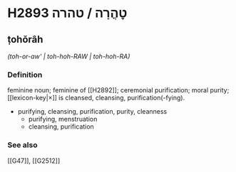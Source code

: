# H2893 טׇהֳרָה / טהרה

## ṭohŏrâh

_(toh-or-aw' | toh-hoh-RAW | toh-hoh-RA)_

### Definition

feminine noun; feminine of [[H2892]]; ceremonial purification; moral purity; [[lexicon-key|×]] is cleansed, cleansing, purification(-fying).

- purifying, cleansing, purification, purity, cleanness
    - purifying, menstruation
    - cleansing, purification
### See also

[[G47]], [[G2512]]


